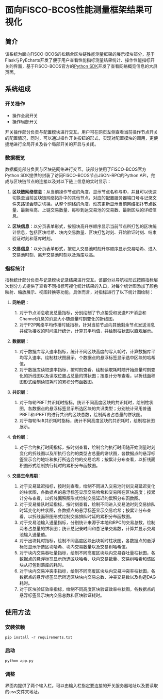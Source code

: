 # 面向FISCO-BCOS性能测量框架结果可视化

## 简介

该系统为面向FISCO-BCOS的松耦合区块链性能测量框架的展示模块部分，基于Flask与PyEcharts开发了便于用户查看性能指标测量结果统计、操作性能指标开关的界面，基于FISCO-BCOS官方的[Python SDK](https://fisco-bcos-documentation.readthedocs.io/zh-cn/latest/docs/sdk/python_sdk/index.html)开发了查看网络概览信息的大屏页面。

## 系统组成

### 开关操作

- 操作全局开关
- 操作局部开关

开关操作部分负责与配置模块进行交互。用户可在网页左侧查看当前操作节点开关的配置情况，同时，可以通过操作开关按钮的形式，实现对配置模块的调用，更便捷地进行全局开关及各个局部开关的开启与关闭。

### 数据概览

数据概览部分负责与区块链网络进行交互。该部分使用了FISCO-BCOS官方Python SDK提供的封装了访问FISCO-BCOS节点JSON-RPC的Python API，完成与区块链节点的连接以及对以下链上信息的实时显示：

1. **区块链网络信息**：从当前操作节点的角度，显示节点名称与ID，并且可以快速切换至当前区块链网络拓扑中的其他节点，对应的配置服务器端口号与记录文件夹路径会随之切换。从整个网络的角度，动态更新显示当前网络拓扑节点数量、最新块高、上链交易数量、每秒到达交易池的交易数、最新区块的详细信息。

2.  **区块信息**：以分页表单形式，按照块高升序顺序显示当前节点所打包的区块统计信息，包括区块哈希、块内交易数量、区块打包时刻、开始验证时刻、结束验证时刻和落库时刻。

3. **交易信息**：以分页表单形式，按进入交易池时刻升序顺序显示交易哈希、进入交易池时刻、离开交易池时刻以及落库块高。

### 指标统计

指标统计部分负责与记录模块记录结果进行交互。该部分以导航栏形式按照指标层次划分方式提供了查看不同指标可视化统计结果的入口，对每个统计图添加了颜色映射、缩放展示、视图转换等功能。具体而言，对指标进行了以下统计图绘制：

1. **网络层**：
   1. 对于节点消息收发总量指标，分别绘制了节点接受和发送P2P消息和Channel消息的消息大小随测量时刻变化的折线图。
   2. 对于P2P网络平均传播时延指标，针对当前节点向其他剩余节点发送消息并成功接收的时间进行统计，计算其平均值，并绘制柱状图以直观展示。

2. **数据层**：
   1. 对于数据库写入速率指标，统计不同区块高度的写入耗时，计算数据库平均写入速率，绘制柱状图展示，个数据点的悬浮标签显示选中区块的哈希值。
   2. 对于数据库读取速率指标，按时刻查看，绘制读取耗时随开始测量时刻变化的折线图以及读取位置占总量的饼状图；按累计分布查看，以折线面积图形式绘制读取耗时的累积分布函数图。

3. **共识层**：
   1. 对于每轮PBFT共识耗时指标，统计不同高度区块的共识耗时，绘制柱状图，各数据点的悬浮标签显示所选区块的共识类型；分别统计采用普通PBFT和rPBFT的进行共识的区块总数，绘制两者占总量的饼状图。
   2. 对于每轮Raft共识耗时指标，统计不同高度区块的共识耗时，绘制柱状图展示。

4. **合约层**：
   1. 对于合约执行时间指标，按时刻查看，绘制合约执行时间随开始测量时刻变化的折线图以及所执行合约的类型占总量的饼状图，各数据点的悬浮标签显示合约地址和执行所选合约的交易哈希；按累计分布查看，以折线面积图形式绘制执行耗时的累积分布函数图。

5. **交易生命周期**：
   1. 对于交易延迟指标，按时刻查看，绘制不同进入交易池时刻交易延迟变化的柱状图，各数据点的悬浮标签显示交易哈希和交易所在区块高度；按累计分布查看，以折线面积图形式绘制交易延迟的累积分布函数图。
   2. 对于交易排队时延指标，按时刻查看，绘制不同进入交易池时刻交易排队时延变化的柱状图，各数据点的悬浮标签显示交易哈希；按累计分布查看，以折线面积图形式绘制交易排队时延的累积分布函数图。
   3. 对于交易池输入通量指标，分别统计来源于本地和RPC的交易总数，绘制两者占总量的饼状图；统计总记录时间和总记录交易数，计算并显示交易池输入通量值。
   4. 对于出块耗时指标，绘制不同高度区块出块耗时柱状图，各数据点的悬浮标签显示所选区块哈希、块内交易数量以及交易树哈希值。
   5. 对于块内交易吞吐量指标，绘制不同高度区块块内交易吞吐量柱状图，各数据点的悬浮标签显示所选区块哈希、块内交易数量、交易树哈希和该区块从打包到落库的耗时。
   6. 对于块内交易冲突率指标，绘制不同高度区块块内交易冲突率柱状图，各数据点的悬浮标签显示所选区块块内交易总数、冲突交易数以及构造DAG耗时。
   7. 对于区块验证效率指标，绘制不同高度区块验证效率柱状图，各数据点的悬浮标签显示块内交易总数和区块验证耗时。

##  使用方法

### 安装依赖

```shell
pip install -r requirements.txt
```

### 启动

```py
python app.py
```

### 调整

界面内提供了两个输入栏，可以由输入栏指定要连接的开关服务器地址以及要读取的csv文件夹地址。

